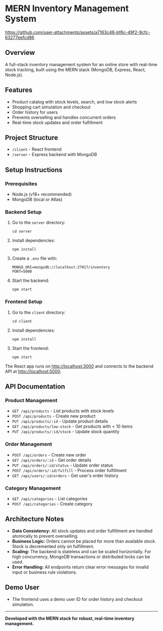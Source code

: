 # MERN Inventory Management System

https://github.com/user-attachments/assets/a7163c48-bf6c-49f2-9cfc-63277eefcd86

## Overview
A full-stack inventory management system for an online store with real-time stock tracking, built using the MERN stack (MongoDB, Express, React, Node.js).

## Features
- Product catalog with stock levels, search, and low stock alerts
- Shopping cart simulation and checkout
- Order history for users
- Prevents overselling and handles concurrent orders
- Real-time stock updates and order fulfillment

## Project Structure
- `/client` - React frontend
- `/server` - Express backend with MongoDB

## Setup Instructions

### Prerequisites
- Node.js (v18+ recommended)
- MongoDB (local or Atlas)

### Backend Setup
1. Go to the `server` directory:
   ```
   cd server
   ```
2. Install dependencies:
   ```
   npm install
   ```
3. Create a `.env` file with:
   ```
   MONGO_URI=mongodb://localhost:27017/inventory
   PORT=5000
   ```
4. Start the backend:
   ```
   npm start
   ```

### Frontend Setup
1. Go to the `client` directory:
   ```
   cd client
   ```
2. Install dependencies:
   ```
   npm install
   ```
3. Start the frontend:
   ```
   npm start
   ```

The React app runs on [http://localhost:3000](http://localhost:3000) and connects to the backend API at [http://localhost:5000](http://localhost:5000).

## API Documentation

### Product Management
- `GET /api/products` - List products with stock levels
- `POST /api/products` - Create new product
- `PUT /api/products/:id` - Update product details
- `GET /api/products/low-stock` - Get products with < 10 items
- `PUT /api/products/:id/stock` - Update stock quantity

### Order Management
- `POST /api/orders` - Create new order
- `GET /api/orders/:id` - Get order details
- `PUT /api/orders/:id/status` - Update order status
- `POST /api/orders/:id/fulfill` - Process order fulfillment
- `GET /api/users/:id/orders` - Get user's order history

### Category Management
- `GET /api/categories` - List categories
- `POST /api/categories` - Create category

## Architecture Notes
- **Data Consistency:** All stock updates and order fulfillment are handled atomically to prevent overselling.
- **Business Logic:** Orders cannot be placed for more than available stock. Stock is decremented only on fulfillment.
- **Scaling:** The backend is stateless and can be scaled horizontally. For high concurrency, MongoDB transactions or distributed locks can be used.
- **Error Handling:** All endpoints return clear error messages for invalid input or business rule violations.

## Demo User
- The frontend uses a demo user ID for order history and checkout simulation.

---

**Developed with the MERN stack for robust, real-time inventory management.**
